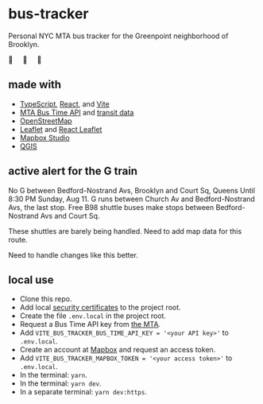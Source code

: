 # bus-tracker

Personal NYC MTA bus tracker for the Greenpoint neighborhood of Brooklyn.

🚌 &nbsp;&nbsp;&nbsp; 🚌 &nbsp;&nbsp;&nbsp; 🚌

## made with

- [TypeScript](https://www.typescriptlang.org), [React](https://react.dev), and [Vite](https://vitejs.dev/)
- [MTA Bus Time API](https://bustime.mta.info/wiki/Developers/) and [transit data](http://web.mta.info/developers/developer-data-terms.html)
- [OpenStreetMap](https://www.openstreetmap.org/)
- [Leaflet](https://leafletjs.com) and [React Leaflet](https://react-leaflet.js.org)
- [Mapbox Studio](https://studio.mapbox.com)
- [QGIS](https://qgis.org/)

## active alert for the G train

No G between Bedford-Nostrand Avs, Brooklyn and Court Sq, Queens Until 8:30 PM Sunday, Aug 11.
G runs between Church Av and Bedford-Nostrand Avs, the last stop.
Free B98 shuttle buses make stops between Bedford-Nostrand Avs and Court Sq.

These shuttles are barely being handled. Need to add map data for this route.

Need to handle changes like this better.

## local use

- Clone this repo.
- Add local [security certificates](https://www.makeswift.com/blog/accessing-your-local-nextjs-dev-server-using-https) to the project root.
- Create the file `.env.local` in the project root.
- Request a Bus Time API key from [the MTA](https://register.developer.obanyc.com/).
- Add `VITE_BUS_TRACKER_BUS_TIME_API_KEY = '<your API key>'` to `.env.local`.
- Create an account at [Mapbox](https://www.mapbox.com) and request an access token.
- Add `VITE_BUS_TRACKER_MAPBOX_TOKEN = '<your access token>'` to `.env.local`.
- In the terminal: `yarn`.
- In the terminal: `yarn dev`.
- In a separate terminal: `yarn dev:https`.
